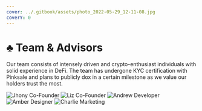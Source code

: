```yaml
---
cover: ../.gitbook/assets/photo_2022-05-29_12-11-08.jpg
coverY: 0
---
```


# ♣ Team & Advisors

Our team consists of intensely driven and crypto-enthusiast individuals with solid experience in DeFi. The team has undergone KYC certification with Pinksale and plans to publicly dox in a certain milestone as we value our holders trust the most.

![Jhony
Co-Founder](../.gitbook/assets/photo\_2022-05-27\_18-29-41-removebg-preview.png) ![Liz
Co-Founder](../.gitbook/assets/photo\_2022-05-27\_18-29-42\_\_3\_-removebg-preview.png) ![Andrew
Developer](../.gitbook/assets/photo\_2022-05-27\_18-29-43-removebg-preview.png) ![Amber
Designer](../.gitbook/assets/photo\_2022-05-27\_18-29-42\_\_2\_-removebg-preview.png) ![Charlie
Marketing](../.gitbook/assets/photo\_2022-05-27\_18-29-42-removebg-preview.png)
